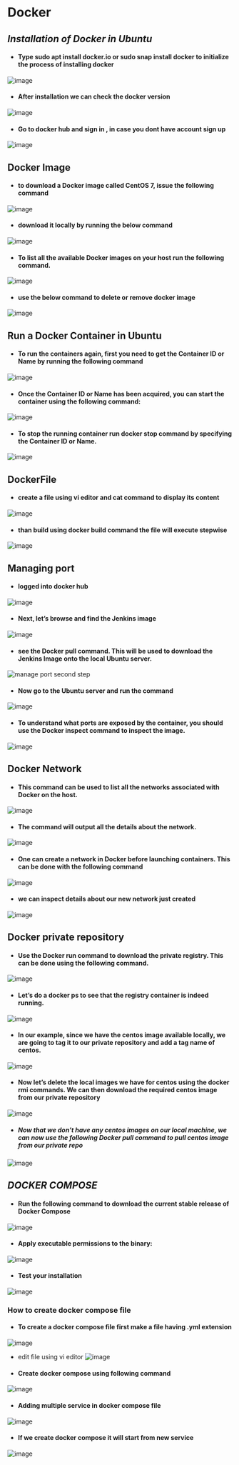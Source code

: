 # Docker
## *Installation of Docker in Ubuntu*
- #### Type sudo apt install docker.io or sudo snap install docker to initialize the process of installing docker
![image](https://user-images.githubusercontent.com/103022040/162896996-a32d2d1f-dbdc-4ec1-a0b4-906ccba617ed.png)
- #### After installation we can check the docker version
![image](https://user-images.githubusercontent.com/103022040/162897960-bbf099b0-97d4-42e0-8ad5-341f3f57ef04.png)
- #### Go to docker hub and sign in , in case you dont have account sign up
![image](https://user-images.githubusercontent.com/103022040/162900493-b5f6b06d-4777-4736-9525-e1033628f433.png)
##  Docker Image
- #### to download a Docker image called CentOS 7, issue the following command
![image](https://user-images.githubusercontent.com/103022040/162904904-b3fadc0c-159c-420d-a72d-8aaa4a0d43d3.png)
 - #### download it locally by running the below command
 ![image](https://user-images.githubusercontent.com/103022040/162905194-4cc1d63a-7a30-49f3-bd19-6a06c51ea6d6.png)
- #### To list all the available Docker images on your host run the following command.
![image](https://user-images.githubusercontent.com/103022040/162905465-f7528c0a-ace9-42b0-9606-dbad9318fd9e.png)
- #### use the below command to delete or remove docker image
![image](https://user-images.githubusercontent.com/103022040/162906041-d954c65c-98e5-4c1a-8070-c0f21350f950.png)
## Run a Docker Container in Ubuntu
- #### To run the containers again, first you need to get the Container ID or Name by running the following command
![image](https://user-images.githubusercontent.com/103022040/162923275-d46225b5-ad9d-471b-a0cc-607bb62fca19.png)
- #### Once the Container ID or Name has been acquired, you can start the container using the following command:
![image](https://user-images.githubusercontent.com/103022040/162923845-87e67c3a-269b-4bed-9352-dbbd74fa491e.png)
- #### To stop the running container run docker stop command by specifying the Container ID or Name.
![image](https://user-images.githubusercontent.com/103022040/162924356-328574eb-fc91-4482-9604-1ff1791cd83a.png)
## DockerFile
- #### create a file using vi editor and cat command to display its content
 ![image](https://user-images.githubusercontent.com/103022040/162944146-c6a8645d-e091-4460-a7cd-bda16e24c02e.png)
- #### than build using docker build command the file will execute stepwise
![image](https://user-images.githubusercontent.com/103022040/162944524-8e54ca01-b708-4397-8252-197ebd678d3e.png)
## Managing port
- #### logged into docker hub 
![image](https://user-images.githubusercontent.com/103022040/162949102-3628e0a6-9d51-4f39-9874-81ded48fb4b7.png)
- #### Next, let’s browse and find the Jenkins image 
![image](https://user-images.githubusercontent.com/103022040/162949730-e35b56f1-2f77-4a1c-af51-542015fbe91e.png)
- #### see the Docker pull command. This will be used to download the Jenkins Image onto the local Ubuntu server.
![manage port second step](https://user-images.githubusercontent.com/103022040/162950235-ffac7b6d-7b6f-428e-8730-7e24a30885c2.PNG)
- #### Now go to the Ubuntu server and run the command 
![image](https://user-images.githubusercontent.com/103022040/162951565-1267478c-3612-4cdf-9c9b-f20eea309d04.png)
- #### To understand what ports are exposed by the container, you should use the Docker inspect command to inspect the image.
![image](https://user-images.githubusercontent.com/103022040/162952091-930dd3b4-947b-40f1-a1a8-23d4b424180a.png)
## Docker Network
- #### This command can be used to list all the networks associated with Docker on the host.
![image](https://user-images.githubusercontent.com/103022040/162958666-f50f18f2-c90e-4c6c-b0af-83a01c717307.png)
- #### The command will output all the details about the network.
![image](https://user-images.githubusercontent.com/103022040/162960066-ab5799a2-12df-4560-805b-7fcfca0cdcd6.png)
- #### One can create a network in Docker before launching containers. This can be done with the following command
![image](https://user-images.githubusercontent.com/103022040/162960412-8849288e-64fc-4b68-ba24-b76e3ae7d49e.png)
- #### we can inspect details about our new network just created
![image](https://user-images.githubusercontent.com/103022040/162960755-acd5f654-22ac-4cbb-8c58-949f6c02ac0f.png)
## Docker private repository
- ####  Use the Docker run command to download the private registry. This can be done using the following command.
![image](https://user-images.githubusercontent.com/103022040/163169535-c8861596-3b66-4711-8ff0-dfce0c075f4f.png)
- #### Let’s do a docker ps to see that the registry container is indeed running.
![image](https://user-images.githubusercontent.com/103022040/163169884-5ef13202-80db-49f8-95ff-e222ab0d55a6.png)
- ####  In our example, since we have the centos image available locally, we are going to tag it to our private repository and add a tag name of centos.
![image](https://user-images.githubusercontent.com/103022040/163170735-9eae9e8e-7073-4866-8a71-86f7cbb68d09.png)
- #### Now let’s delete the local images we have for centos using the docker rmi commands. We can then download the required centos image from our private repository
![image](https://user-images.githubusercontent.com/103022040/163171695-aa28ec7b-15ff-4728-b721-477754593a59.png)
- ##### Now that we don’t have any centos images on our local machine, we can now use the following Docker pull command to pull centos image from our private repo
![image](https://user-images.githubusercontent.com/103022040/163172451-130fde8f-17dc-4add-8a0a-adb86472d87f.png)

## *DOCKER COMPOSE* 
- #### Run the following command to download the current stable release of Docker Compose
![image](https://user-images.githubusercontent.com/103022040/163757795-4b56580b-33a3-4efd-b317-6bf5ff494d76.png)
- #### Apply executable permissions to the binary:
![image](https://user-images.githubusercontent.com/103022040/163757966-d51e6847-f418-4d65-afcf-de79bfdf5fc2.png)
- #### Test your installation
![image](https://user-images.githubusercontent.com/103022040/163758272-ee9992e9-9fa3-42b0-8f12-257673a75837.png)
### How to create docker compose file
- #### To create a docker compose file first make a file having .yml extension 
![image](https://user-images.githubusercontent.com/103022040/163762460-75f61822-1343-429a-96c5-b542383b5fe7.png)
- edit file using vi editor 
![image](https://user-images.githubusercontent.com/103022040/163769897-70afb6a5-593a-47f2-819d-f16f7438323c.png)
- #### Create docker compose using following command
![image](https://user-images.githubusercontent.com/103022040/163770129-b383f9c1-5cef-4801-a1ce-265934ec3ec6.png)
- #### Adding multiple service in docker compose file
![image](https://user-images.githubusercontent.com/103022040/163771471-f85ac84e-d8a2-49e2-8623-d53a77347b59.png)
- #### If we create docker compose it will start from new service
![image](https://user-images.githubusercontent.com/103022040/163771926-f14435c6-716c-4b39-9526-0c7080471e11.png)







